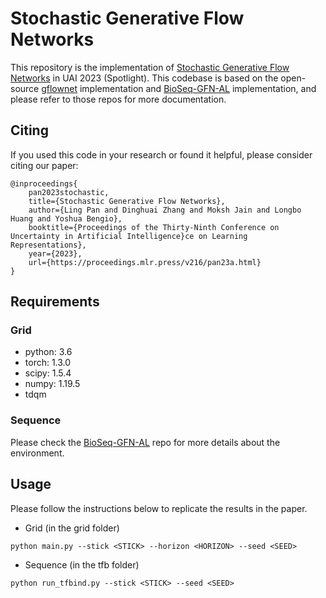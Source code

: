 # Stochastic Generative Flow Networks

This repository is the implementation of [Stochastic Generative Flow Networks](https://openreview.net/fohttps://proceedings.mlr.press/v216/pan23a/pan23a.pdf) in UAI 2023 (Spotlight). This codebase is based on the open-source [gflownet](https://github.com/GFNOrg/gflownet) implementation and [BioSeq-GFN-AL](https://github.com/MJ10/BioSeq-GFN-AL) implementation, and please refer to those repos for more documentation.

## Citing

If you used this code in your research or found it helpful, please consider citing our paper:
```
@inproceedings{
	pan2023stochastic,
	title={Stochastic Generative Flow Networks},
	author={Ling Pan and Dinghuai Zhang and Moksh Jain and Longbo Huang and Yoshua Bengio},
	booktitle={Proceedings of the Thirty-Ninth Conference on Uncertainty in Artificial Intelligence}ce on Learning Representations},
	year={2023},
	url={https://proceedings.mlr.press/v216/pan23a.html}
}
```

## Requirements

### Grid
- python: 3.6
- torch: 1.3.0
- scipy: 1.5.4
- numpy: 1.19.5
- tdqm

### Sequence
Please check the [BioSeq-GFN-AL](https://github.com/MJ10/BioSeq-GFN-AL) repo for more details about the environment.

## Usage

Please follow the instructions below to replicate the results in the paper. 
- Grid (in the grid folder)
```
python main.py --stick <STICK> --horizon <HORIZON> --seed <SEED>
```
- Sequence (in the tfb folder)
```
python run_tfbind.py --stick <STICK> --seed <SEED>
```
